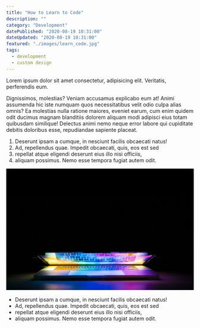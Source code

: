 ```yaml
---
title: "How to Learn to Code"
description: ""
category: "Development"
datePublished: "2020-08-19 10:31:00"
dateUpdated: "2020-08-19 10:31:00"
featured: "./images/learn_code.jpg"
tags:
  - development
  - custom design
---
```


Lorem ipsum dolor sit amet consectetur, adipisicing elit. Veritatis, perferendis eum.

Dignissimos, molestias? Veniam accusamus explicabo eum at! Animi assumenda hic iste numquam quos necessitatibus velit odio culpa alias omnis? Ea molestias nulla ratione maiores, eveniet earum, cum enim quidem odit ducimus magnam blanditiis dolorem aliquam modi adipisci eius totam quibusdam similique! Delectus animi nemo neque error labore qui cupiditate debitis doloribus esse, repudiandae sapiente placeat.

1. Deserunt ipsam a cumque, in nesciunt facilis obcaecati natus!
2. Ad, repellendus quae. Impedit obcaecati, quis, eos est sed
3. repellat atque eligendi deserunt eius illo nisi officiis,
4. aliquam possimus. Nemo esse tempora fugiat autem odit.

![body image](./images/learn_code.jpg)

- Deserunt ipsam a cumque, in nesciunt facilis obcaecati natus!
- Ad, repellendus quae. Impedit obcaecati, quis, eos est sed
- repellat atque eligendi deserunt eius illo nisi officiis,
- aliquam possimus. Nemo esse tempora fugiat autem odit.
